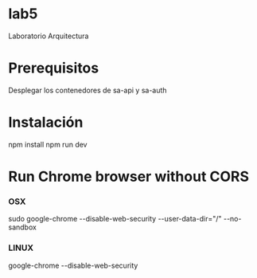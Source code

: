 # lab5
Laboratorio Arquitectura

# Prerequisitos

Desplegar los contenedores de sa-api y sa-auth

# Instalación

npm install
npm run dev


# Run Chrome browser without CORS

### OSX
sudo google-chrome --disable-web-security --user-data-dir="/" --no-sandbox

### LINUX
google-chrome --disable-web-security
